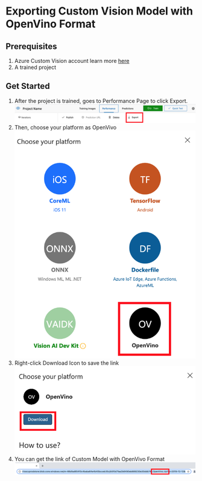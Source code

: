 # Exporting Custom Vision Model with OpenVino Format
## Prerequisites
1. Azure Custom Vision account
learn more [here](https://azure.microsoft.com/en-us/services/cognitive-services/custom-vision-service/)
2. A trained project
## Get Started 
1. After the project is trained, goes to Performance Page to click Export.
![arch_img](../assets/step1_20210929.png?raw=true)
2. Then, choose your platform as OpenVivo
![arch_img](../assets/step2_20210929.png?raw=true)
3. Right-click Download Icon to save the link
![arch_img](../assets/step3_20210929.png?raw=true)
4. You can get the link of Custom Model with OpenVivo Format
![arch_img](../assets/step4_20210929.png?raw=true) 
